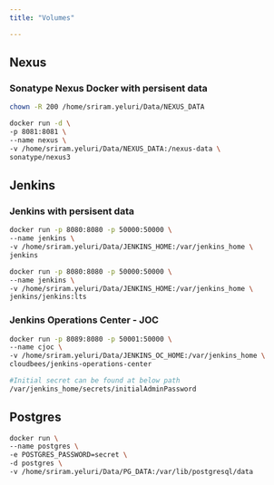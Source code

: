 ```yaml
---
title: "Volumes"

---
```


## Nexus

### Sonatype Nexus Docker with persisent data

``` sh
chown -R 200 /home/sriram.yeluri/Data/NEXUS_DATA  

docker run -d \
-p 8081:8081 \
--name nexus \
-v /home/sriram.yeluri/Data/NEXUS_DATA:/nexus-data \
sonatype/nexus3
```

## Jenkins

### Jenkins with persisent data

``` sh
docker run -p 8080:8080 -p 50000:50000 \
--name jenkins \
-v /home/sriram.yeluri/Data/JENKINS_HOME:/var/jenkins_home \
jenkins

docker run -p 8080:8080 -p 50000:50000 \
--name jenkins \
-v /home/sriram.yeluri/Data/JENKINS_HOME:/var/jenkins_home \
jenkins/jenkins:lts
```

### Jenkins Operations Center - JOC  

``` sh
docker run -p 8089:8080 -p 50001:50000 \
--name cjoc \
-v /home/sriram.yeluri/Data/JENKINS_OC_HOME:/var/jenkins_home \
cloudbees/jenkins-operations-center

#Initial secret can be found at below path
/var/jenkins_home/secrets/initialAdminPassword
```

## Postgres

``` sh
docker run \
--name postgres \
-e POSTGRES_PASSWORD=secret \
-d postgres \
-v /home/sriram.yeluri/Data/PG_DATA:/var/lib/postgresql/data
```
